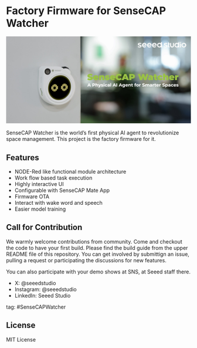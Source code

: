 # Factory Firmware for SenseCAP Watcher

![watcherbanner](doc/watcherbanner.jpg)

SenseCAP Watcher is the world’s first physical AI agent to revolutionize space management. This project is the factory firmware for it.

## Features

- NODE-Red like functional module architecture
- Work flow based task execution
- Highly interactive UI
- Configurable with SenseCAP Mate App
- Firmware OTA
- Interact with wake word and speech
- Easier model training

## Call for Contribution

We warmly welcome contributions from community. Come and checkout the code to have your first build. Please find the build guide from the upper README file of this repository. You can get involved by submittign an issue, pulling a request or participating the discussions for new features.

You can also participate with your demo shows at SNS, at Seeed staff there.

- X: @seeedstudio
- Instagram: @seeedstudio
- LinkedIn: Seeed Studio

tag: #SenseCAPWatcher

## License

MIT License